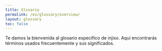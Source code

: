 ```yaml
---
title: Glosario
permalink: /es/glossary/overview/
layout: glossary
toc: false
---
```


Te damos la bienvenida al glosario específico de injixo. Aquí encontrarás términos usados frecuentemente y sus significados.
